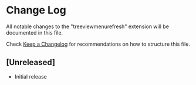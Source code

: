 # Change Log

All notable changes to the "treeviewmenurefresh" extension will be documented in this file.

Check [Keep a Changelog](http://keepachangelog.com/) for recommendations on how to structure this file.

## [Unreleased]

- Initial release